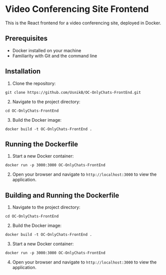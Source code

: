 # Video Conferencing Site Frontend
This is the React frontend for a video conferencing site, deployed in Docker.

## Prerequisites
- Docker installed on your machine
- Familiarity with Git and the command line

## Installation
1. Clone the repository: 
```
git clone https://github.com/UsnikB/OC-OnlyChats-FrontEnd.git
```
2. Navigate to the project directory: 

```
cd OC-OnlyChats-FrontEnd
```

3. Build the Docker image: 

```
docker build -t OC-OnlyChats-FrontEnd .
```

## Running the Dockerfile
1. Start a new Docker container: 

```
docker run -p 3000:3000 OC-OnlyChats-FrontEnd
```

2. Open your browser and navigate to `http://localhost:3000` to view the application.

## Building and Running the Dockerfile
1. Navigate to the project directory: 

```
cd OC-OnlyChats-FrontEnd
```

2. Build the Docker image: 

```
docker build -t OC-OnlyChats-FrontEnd .
```

3. Start a new Docker container: 

```
docker run -p 3000:3000 OC-OnlyChats-FrontEnd
```

4. Open your browser and navigate to `http://localhost:3000` to view the application.

